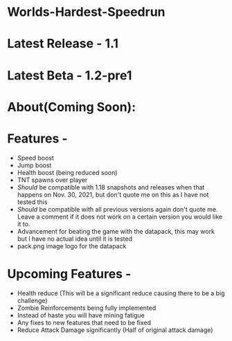 # Worlds-Hardest-Speedrun
# Latest Release - 1.1
# Latest Beta - 1.2-pre1

# About(Coming Soon):

# Features - 
 - Speed boost
 - Jump boost
 - Health boost (being reduced soon)
 - TNT spawns over player
 - *Should* be compatible with 1.18 snapshots and releases when that happens on Nov. 30, 2021, but don't quote me on this as I have not tested this
 - *Should* be compatible with all previous versions again don't quote me. Leave a comment if it does not work on a certain version you would like it to.
 - Advancement for beating the game with the datapack, this may work but I have no actual idea until it is tested
 - pack.png image logo for the datapack

# Upcoming Features - 
 - Health reduce (This will be a significant reduce causing there to be a big challenge)
 - Zombie Reinforcements being fully implemented
 - Instead of haste you will have mining fatigue
 - Any fixes to new features that need to be fixed
 - Reduce Attack Damage significantly (Half of original attack damage)
